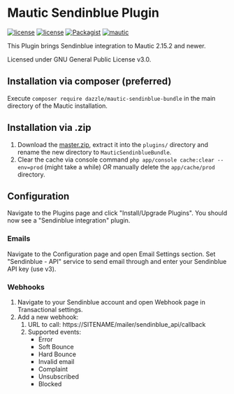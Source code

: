 # Mautic Sendinblue Plugin

[![license](https://img.shields.io/circleci/project/github/KonstantinCodes/mautic-recaptcha.svg)](https://circleci.com/gh/KonstantinCodes/mautic-recaptcha/tree/master) [![license](https://img.shields.io/packagist/v/koco/mautic-recaptcha-bundle.svg)](https://packagist.org/packages/koco/mautic-recaptcha-bundle) 
[![Packagist](https://img.shields.io/packagist/l/koco/mautic-recaptcha-bundle.svg)](LICENSE) [![mautic](https://img.shields.io/badge/mautic-%3E%3D%202.15.2-blue.svg)](https://www.mautic.org/mixin/recaptcha/)

This Plugin brings Sendinblue integration to Mautic 2.15.2 and newer.

Licensed under GNU General Public License v3.0.

## Installation via composer (preferred)
Execute `composer require dazzle/mautic-sendinblue-bundle` in the main directory of the Mautic installation.

## Installation via .zip
1. Download the [master.zip](https://github.com/dazzletheweb/mautic-sendinblue/archive/master.zip), extract it into the `plugins/` directory and rename the new directory to `MauticSendinblueBundle`.
2. Clear the cache via console command `php app/console cache:clear --env=prod` (might take a while) *OR* manually delete the `app/cache/prod` directory.

## Configuration

Navigate to the Plugins page and click "Install/Upgrade Plugins". You should now see a "Sendinblue integration" plugin.

### Emails
Navigate to the Configuration page and open Email Settings section. Set "Sendinblue - API" service to send email through and enter your Sendinblue API key (use v3).

### Webhooks
1. Navigate to your Sendinblue account and open Webhook page in Transactional settings.
2. Add a new webhook:
    1. URL to call: https://SITENAME/mailer/sendinblue_api/callback
    2. Supported events:
        * Error
        * Soft Bounce
        * Hard Bounce
        * Invalid email
        * Complaint
        * Unsubscribed
        * Blocked
